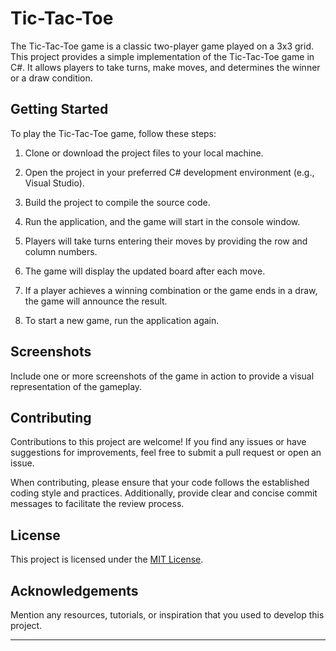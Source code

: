 # Tic-Tac-Toe

The Tic-Tac-Toe game is a classic two-player game played on a 3x3 grid. This project provides a simple implementation of the Tic-Tac-Toe game in C#. It allows players to take turns, make moves, and determines the winner or a draw condition.

## Getting Started

To play the Tic-Tac-Toe game, follow these steps:

1. Clone or download the project files to your local machine.

2. Open the project in your preferred C# development environment (e.g., Visual Studio).

3. Build the project to compile the source code.

4. Run the application, and the game will start in the console window.

5. Players will take turns entering their moves by providing the row and column numbers.

6. The game will display the updated board after each move.

7. If a player achieves a winning combination or the game ends in a draw, the game will announce the result.

8. To start a new game, run the application again.

## Screenshots

Include one or more screenshots of the game in action to provide a visual representation of the gameplay.

## Contributing

Contributions to this project are welcome! If you find any issues or have suggestions for improvements, feel free to submit a pull request or open an issue.

When contributing, please ensure that your code follows the established coding style and practices. Additionally, provide clear and concise commit messages to facilitate the review process.

## License

This project is licensed under the [MIT License](LICENSE).

## Acknowledgements

Mention any resources, tutorials, or inspiration that you used to develop this project.

---
